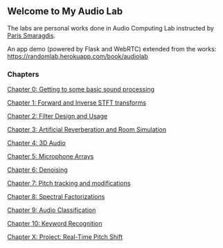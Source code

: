 ## Welcome to My Audio Lab

The labs are personal works done in Audio Computing Lab instructed by [Paris Smaragdis](https://paris.cs.illinois.edu/).

An app demo (powered by Flask and WebRTC) extended from the works: https://randomlab.herokuapp.com/book/audiolab

### Chapters

[Chapter 0: Getting to some basic sound processing](https://skyrandomlab.github.io/audiolab.github.io/Lab_0.html)

[Chapter 1: Forward and Inverse STFT transforms](https://skyrandomlab.github.io/audiolab.github.io/Lab_1.html)

[Chapter 2: Filter Design and Usage](https://skyrandomlab.github.io/audiolab.github.io/Lab_2.html)

[Chapter 3: Artificial Reverberation and Room Simulation](https://skyrandomlab.github.io/audiolab.github.io/Lab_3.html)

[Chapter 4: 3D Audio](https://skyrandomlab.github.io/audiolab.github.io/Lab_4.html)

[Chapter 5: Microphone Arrays](https://skyrandomlab.github.io/audiolab.github.io/Lab_5.html)

[Chapter 6: Denoising](https://skyrandomlab.github.io/audiolab.github.io/Lab_6.html)

[Chapter 7: Pitch tracking and modifications](https://skyrandomlab.github.io/audiolab.github.io/Lab_7.html)

[Chapter 8: Spectral Factorizations](https://skyrandomlab.github.io/audiolab.github.io/Lab_8.html)

[Chapter 9: Audio Classification](https://skyrandomlab.github.io/audiolab.github.io/Lab_9.html)

[Chapter 10: Keyword Recognition](https://skyrandomlab.github.io/audiolab.github.io/Lab_10.html)

[Chapter X: Project: Real-Time Pitch Shift](https://skyrandomlab.github.io/audiolab.github.io/Lab_X.html)

<!--
## Welcome to GitHub Pages

You can use the [editor on GitHub](https://github.com/skyrandomlab/audiolab.github.io/edit/gh-pages/index.md) to maintain and preview the content for your website in Markdown files.

Whenever you commit to this repository, GitHub Pages will run [Jekyll](https://jekyllrb.com/) to rebuild the pages in your site, from the content in your Markdown files.

### Markdown

Markdown is a lightweight and easy-to-use syntax for styling your writing. It includes conventions for

```markdown
Syntax highlighted code block

# Header 1
## Header 2
### Header 3

- Bulleted
- List

1. Numbered
2. List

**Bold** and _Italic_ and `Code` text

[Link](url) and ![Image](src)
```

For more details see [GitHub Flavored Markdown](https://guides.github.com/features/mastering-markdown/).

### Jekyll Themes

Your Pages site will use the layout and styles from the Jekyll theme you have selected in your [repository settings](https://github.com/skyrandomlab/audiolab.github.io/settings). The name of this theme is saved in the Jekyll `_config.yml` configuration file.

### Support or Contact

Having trouble with Pages? Check out our [documentation](https://docs.github.com/categories/github-pages-basics/) or [contact support](https://github.com/contact) and we’ll help you sort it out.
-->
